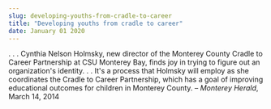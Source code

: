 ```yaml
---
slug: developing-youths-from-cradle-to-career
title: "Developing youths from cradle to career"
date: January 01 2020
---
```


 
<p>
  . . . Cynthia Nelson Holmsky, new director of the Monterey County Cradle to
  Career Partnership at CSU Monterey Bay, finds joy in trying to figure out an
  organization's identity. . . It's a process that Holmsky will employ as she
  coordinates the Cradle to Career Partnership, which has a goal of improving
  educational outcomes for children in Monterey County. –
  <em>Monterey Herald</em>, March 14, 2014
</p>
 
